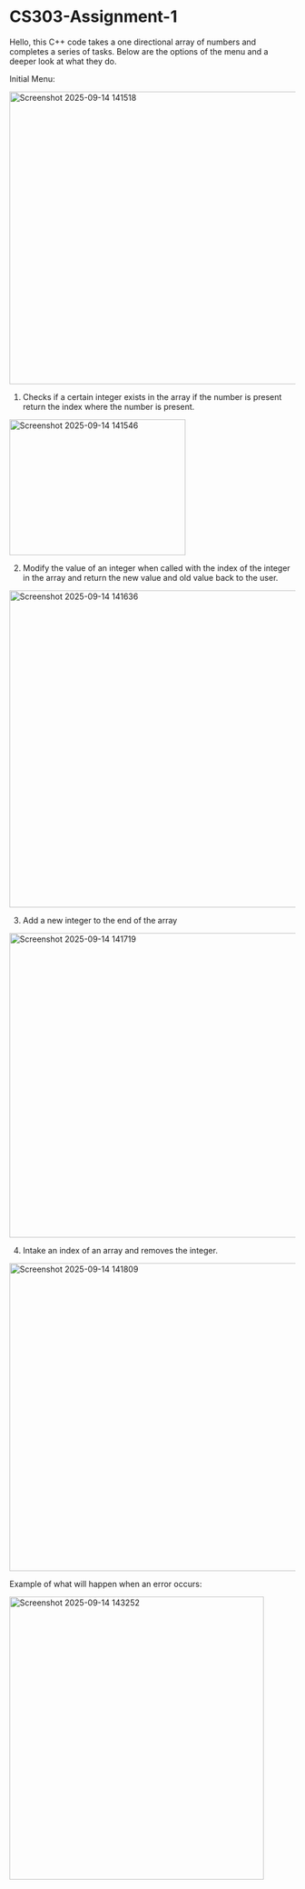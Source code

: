 # CS303-Assignment-1
Hello, this C++ code takes a one directional array of numbers and completes a series of tasks. Below are the options of the menu and a deeper look at what they do.

Initial Menu:

<img width="929" height="515" alt="Screenshot 2025-09-14 141518" src="https://github.com/user-attachments/assets/213f6062-1e53-4793-8ee0-06ea2bd06558" />


1. Checks if a certain integer exists in the array if the number is present return the
index where the number is present.

<img width="310" height="239" alt="Screenshot 2025-09-14 141546" src="https://github.com/user-attachments/assets/cb2fddd8-946d-4732-aa77-fb146b2c1764" />


2. Modify the value of an integer when called with the index of the integer in
the array and return the new value and old value back to the user.

<img width="898" height="558" alt="Screenshot 2025-09-14 141636" src="https://github.com/user-attachments/assets/8f724366-2b0c-4806-a2a7-62850dd1b4a6" />


3. Add a new integer to the end of the array

<img width="918" height="536" alt="Screenshot 2025-09-14 141719" src="https://github.com/user-attachments/assets/592b9d10-54d3-4f62-9f07-dec20b5d9e4e" />


4. Intake an index of an array and removes the integer.

<img width="912" height="542" alt="Screenshot 2025-09-14 141809" src="https://github.com/user-attachments/assets/0b1735e5-2d06-42bd-b6d7-7ed57691076d" />



Example of what will happen when an error occurs:


<img width="448" height="498" alt="Screenshot 2025-09-14 143252" src="https://github.com/user-attachments/assets/820420aa-7cbb-448b-8936-d5f2498bb487" />

